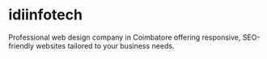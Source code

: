 # idiinfotech
Professional web design company in Coimbatore offering responsive, SEO-friendly websites tailored to your business needs.

